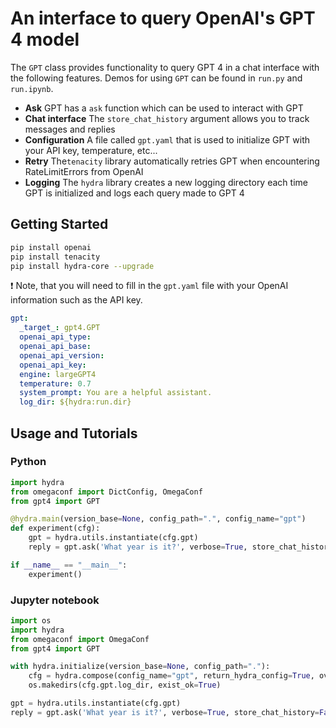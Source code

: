 # An interface to query OpenAI's GPT 4 model

The `GPT` class provides functionality to query GPT 4 in a chat interface with the following features. Demos for using `GPT` can be found in `run.py` and `run.ipynb`. 

- **Ask** GPT has a `ask` function which can be used to interact with GPT 
- **Chat interface** The `store_chat_history` argument allows you to track messages and replies  
- **Configuration** A file called `gpt.yaml` that is used to initialize GPT with your API key, temperature, etc...
- **Retry** The`tenacity` library automatically retries GPT when encountering RateLimitErrors from OpenAI
- **Logging** The `hydra` library creates a new logging directory each time GPT is initialized and logs each query made to GPT 4 

## Getting Started 

```bash
pip install openai
pip install tenacity
pip install hydra-core --upgrade
```

:exclamation: Note, that you will need to fill in the `gpt.yaml` file with your OpenAI information such as the API key. 

```YAML
gpt: 
  _target_: gpt4.GPT
  openai_api_type:  
  openai_api_base: 
  openai_api_version: 
  openai_api_key: 
  engine: largeGPT4
  temperature: 0.7
  system_prompt: You are a helpful assistant.
  log_dir: ${hydra:run.dir}
```

## Usage and Tutorials 

### Python
```python
import hydra
from omegaconf import DictConfig, OmegaConf
from gpt4 import GPT 

@hydra.main(version_base=None, config_path=".", config_name="gpt")
def experiment(cfg): 
    gpt = hydra.utils.instantiate(cfg.gpt)
    reply = gpt.ask('What year is it?', verbose=True, store_chat_history=False)

if __name__ == "__main__":
    experiment()
```

### Jupyter notebook 

```python
import os
import hydra 
from omegaconf import OmegaConf
from gpt4 import GPT 

with hydra.initialize(version_base=None, config_path="."):
    cfg = hydra.compose(config_name="gpt", return_hydra_config=True, overrides=["gpt.log_dir=${hydra.run.dir}"])
    os.makedirs(cfg.gpt.log_dir, exist_ok=True)

gpt = hydra.utils.instantiate(cfg.gpt)
reply = gpt.ask('What year is it?', verbose=True, store_chat_history=False)
```
